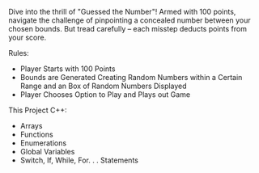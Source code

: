 Dive into the thrill of "Guessed the Number"! Armed with 100 points, navigate the challenge of pinpointing a concealed number between your chosen bounds. 
But tread carefully – each misstep deducts points from your score. 

Rules: 
- Player Starts with 100 Points
- Bounds are Generated Creating Random Numbers within a Certain Range and an Box of Random Numbers Displayed
- Player Chooses Option to Play and Plays out Game

This Project C++:
- Arrays
- Functions
- Enumerations
- Global Variables
- Switch, If, While, For. . . Statements
